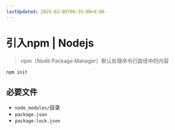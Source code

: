 ```yaml
---
lastUpdated: 2025-02-08T08:35:00+8:00
---
```


# 引入npm | Nodejs

> npm（Node Package Manager）默认处理命令行路径中的内容

```bash
npm init
```

## 必要文件

- ```node_modules/```目录
- ```package.json```
- ```package-lock.json```
